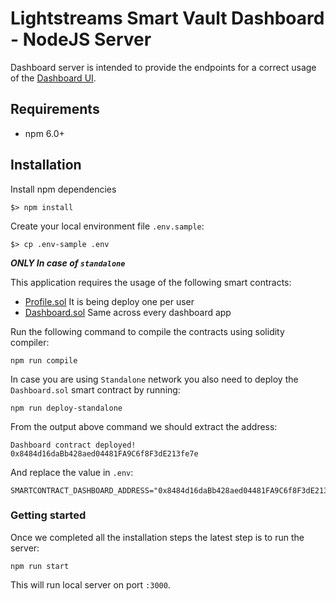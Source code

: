 # Lightstreams Smart Vault Dashboard - NodeJS Server

Dashboard server is intended to provide the endpoints for a correct usage of the [Dashboard UI](/app).

## Requirements
- npm 6.0+

## Installation

Install npm dependencies
```
$> npm install
```

Create your local environment file `.env.sample`:
```
$> cp .env-sample .env
```

***ONLY In case of `standalone`***

This application requires the usage of the following smart contracts:
- [Profile.sol](/server/contracts/Profile.sol) It is being deploy one per user
- [Dashboard.sol](/server/contracts/Dashboard.sol) Same across every dashboard app

Run the following command to compile the contracts using solidity compiler:
```
npm run compile
```

In case you are using `Standalone` network you also need to deploy the
`Dashboard.sol` smart contract by running:
```
npm run deploy-standalone
```

From the output above command we should extract the address:
```
Dashboard contract deployed! 0x8484d16daBb428aed04481FA9C6f8F3dE213fe7e
```

And replace the value in `.env`:
```
SMARTCONTRACT_DASHBOARD_ADDRESS="0x8484d16daBb428aed04481FA9C6f8F3dE213fe7e"
```

### Getting started

Once we completed all the installation steps the latest step is to run the server:
```
npm run start
```

This will run local server on port `:3000`.